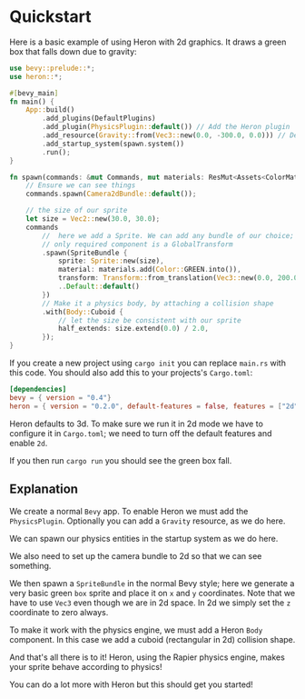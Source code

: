 # Quickstart

Here is a basic example of using Heron with 2d graphics. It draws a green box
that falls down due to gravity:

```rust
use bevy::prelude::*;
use heron::*;

#[bevy_main]
fn main() {
    App::build()
        .add_plugins(DefaultPlugins)
        .add_plugin(PhysicsPlugin::default()) // Add the Heron plugin
        .add_resource(Gravity::from(Vec3::new(0.0, -300.0, 0.0))) // Define gravity
        .add_startup_system(spawn.system())
        .run();
}

fn spawn(commands: &mut Commands, mut materials: ResMut<Assets<ColorMaterial>>) {
    // Ensure we can see things
    commands.spawn(Camera2dBundle::default());

    // the size of our sprite
    let size = Vec2::new(30.0, 30.0);
    commands
        //  here we add a Sprite. We can add any bundle of our choice; the
        // only required component is a GlobalTransform
        .spawn(SpriteBundle {
            sprite: Sprite::new(size),
            material: materials.add(Color::GREEN.into()),
            transform: Transform::from_translation(Vec3::new(0.0, 200.0, 0.0)),
            ..Default::default()
        })
        // Make it a physics body, by attaching a collision shape
        .with(Body::Cuboid {
            // let the size be consistent with our sprite
            half_extends: size.extend(0.0) / 2.0,
        });
}
```

If you create a new project using `cargo init` you can replace `main.rs`
with this code. You should also add this to your projects's `Cargo.toml`:

```toml
[dependencies]
bevy = { version = "0.4"} 
heron = { version = "0.2.0", default-features = false, features = ["2d"] }
```

Heron defaults to 3d. To make sure we run it in 2d mode we have to configure it
in `Cargo.toml`; we need to turn off the default features and enable `2d`.

If you then run `cargo run` you should see the green box fall.

## Explanation

We create a normal `Bevy` app. To enable Heron we must add the `PhysicsPlugin`.
Optionally you can add a `Gravity` resource, as we do here.

We can spawn our physics entities in the startup system as we do here.

We also need to set up the camera bundle to 2d so that we can see something.

We then spawn a `SpriteBundle` in the normal Bevy style; here we generate a
very basic green `box` sprite and place it on `x` and `y` coordinates. Note
that we have to use `Vec3` even though we are in 2d space. In 2d we simply set
the `z` coordinate to zero always.

To make it work with the physics engine, we must add a Heron `Body` component.
In this case we add a cuboid (rectangular in 2d) collision shape.

And that's all there is to it! Heron, using the Rapier physics engine, makes
your sprite behave according to physics!

You can do a lot more with Heron but this should get you started!

